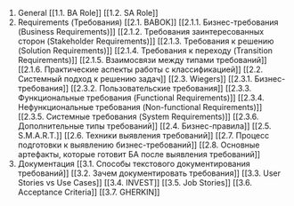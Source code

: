 1. General
	[[1.1. BA Role]]
	[[1.2. SA Role]]
2. Requirements (Требования)
	[[2.1. BABOK]]
		[[2.1.1. Бизнес-требования (Business Requirements)]]
		[[2.1.2. Требования заинтересованных сторон (Stakeholder Requirements)]]
		[[2.1.3. Требования к решению (Solution Requirements)]]
		[[2.1.4. Требования к переходу (Transition Requirements)]]
		[[2.1.5. Взаимосвязи между типами требований]]
		[[2.1.6. Практические аспекты работы с классификацией]]
	[[2.2. Системный подход к решению задач]]
	[[2.3. Wiegers]]
		[[2.3.1. Бизнес-требования]]
		[[2.3.2. Пользовательские требования]]
		[[2.3.3. Функциональные требования (Functional Requirements)]]
		[[2.3.4. Нефункциональные требования (Non-functional Requirements)]]
		[[2.3.5. Системные требования (System Requirements)]]
		[[2.3.6. Дополнительные типы требований]]
	[[2.4. Бизнес-правила]]
	[[2.5. S.M.A.R.T.]]
	[[2.6. Техники выявления требований]]
	[[2.7. Процесс подготовки к выявлению бизнес-требований]]
	[[2.8. Основные артефакты, которые готовит БА после выявления требований]]
3. Документация
	[[3.1. Способы текстового документирования требований]]
	[[3.2. Зачем документировать требования]]
	[[3.3. User Stories vs Use Cases]]
	[[3.4. INVEST]]
	[[3.5. Job Stories]]
	[[3.6. Acceptance Criteria]]
	[[3.7. GHERKIN]]